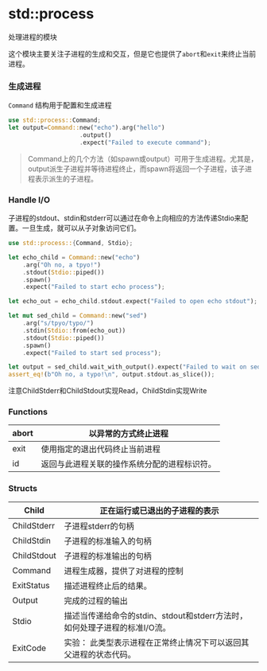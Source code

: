 # std::process

处理进程的模块

这个模块主要关注子进程的生成和交互，但是它也提供了`abort`和`exit`来终止当前进程。

### 生成进程

`Command` 结构用于配置和生成进程

```rust
use std::process::Command;
let output=Command::new("echo").arg("hello")
					.output()
					.expect("Failed to execute command");
```

> Command上的几个方法（如spawn或output）可用于生成进程。尤其是，output派生子进程并等待进程终止，而spawn将返回一个子进程，该子进程表示派生的子进程。

### Handle  I/O

子进程的stdout、stdin和stderr可以通过在命令上向相应的方法传递Stdio来配置。一旦生成，就可以从子对象访问它们。

```rust
use std::process::{Command, Stdio};

let echo_child = Command::new("echo")
    .arg("Oh no, a tpyo!")
    .stdout(Stdio::piped())
    .spawn()
    .expect("Failed to start echo process");

let echo_out = echo_child.stdout.expect("Failed to open echo stdout");

let mut sed_child = Command::new("sed")
    .arg("s/tpyo/typo/")
    .stdin(Stdio::from(echo_out))
    .stdout(Stdio::piped())
    .spawn()
    .expect("Failed to start sed process");

let output = sed_child.wait_with_output().expect("Failed to wait on sed");
assert_eq!(b"Oh no, a typo!\n", output.stdout.as_slice());
```

注意ChildStderr和ChildStdout实现Read，ChildStdin实现Write

### Functions

| abort | 以异常的方式终止进程                         |
| ----- | -------------------------------------------- |
| exit  | 使用指定的退出代码终止当前进程               |
| id    | 返回与此进程关联的操作系统分配的进程标识符。 |

### Structs

| Child       | 正在运行或已退出的子进程的表示                               |
| ----------- | ------------------------------------------------------------ |
| ChildStderr | 子进程stderr的句柄                                           |
| ChildStdin  | 子进程的标准输入的句柄                                       |
| ChildStdout | 子进程的标准输出的句柄                                       |
| Command     | 进程生成器，提供了对进程的控制                               |
| ExitStatus  | 描述进程终止后的结果。                                       |
| Output      | 完成的过程的输出                                             |
| Stdio       | 描述当传递给命令的stdin、stdout和stderr方法时，如何处理子进程的标准I/O流。 |
| ExitCode    | 实验： 此类型表示进程在正常终止情况下可以返回其父进程的状态代码。 |

